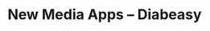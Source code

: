 ---
title: "New Media Apps &ndash; Diabeasy"
slug : Diabeasy
description: "Opdracht: bedenk, ontwerp en maak een prototype van een smartwatch- en een smartphone-app, en maak er een promowebsite voor.<br><br>Diabeasy is een app voor diabetici die ervoor moet zorgen dat mensen met diabetes gedurende de hele dag een constante bloedsuikerspiegel hebben en het aantal insuline-injecties zo minimaal mogelijk kunnen houden."
tags:
  - name: Adobe XD
  - name: HTML
  - name: CSS
  - name: Jekyll
  - name: Sass
  - name: Markdown
  - name: JavaScript
type: intern
members:
    - name : "Stijn Gevens<br>&amp; Julie De Clerq"
      major: Crossmedia-ontwerp
      academic-year: 2de jaar
thumbnail:
    url: thumb_400x400.png
    alt: ""
    height: 1
    width: 1
    text-color: "ef5050"
    background-color: "374e70"
media:
    - url : ontwerp-website.png
      type: image
      text: Ontwerp voor de promosite die in Jekyll uitgewerkt moet worden.
    - url : wireflow-smartphone.jpg
      type: image
      text: Wireflow/Prototype voor de smartphone-app in Adobe XD.
    - url : wireflow-smartwatch.jpg
      type: image
      text: Wireflow/Prototype voor de smartwatch-app in Adobe XD.
created: 20/06/2017
order: 1
---